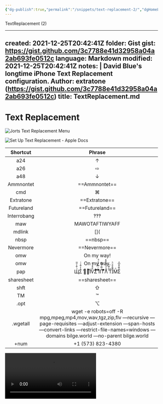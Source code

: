 ```yaml
---
{"dg-publish":true,"permalink":"/snippets/text-replacement-2/","dgHomeLink":true,"dgPassFrontmatter":false}
---
```


TextReplacement (2)

---
created: 2021-12-25T20:42:41Z
folder: Gist
gist: https://gist.github.com/3c7788e41d32958a04a2ab693fe0512c
language: Markdown
modified: 2021-12-25T20:42:41Z
notes: |
    David Blue's longtime iPhone Text Replacement configuration.
    Author: extratone (https://gist.github.com/3c7788e41d32958a04a2ab693fe0512c)
title: TextReplacement.md
---

# Text Replacement

![Jorts Text Replacement Menu](https://user-images.githubusercontent.com/43663476/147393171-94ca7af2-09fe-433d-bdd7-28f0017d3917.png)

![Set Up Text Replacement - Apple Docs](https://user-images.githubusercontent.com/43663476/147393190-fd27e93b-a65c-4fe4-acad-295dc275358e.png)

| Shortcut    | Phrase                                                       |
|:-----------:|:------------------------------------------------------------:|
| a24         | ↑                                                            |
| a26         | ⇨                                                            |
| a48         | ↓                                                            |
| Ammnontet   | ==Ammnontet==                                                |
| cmd         | ⌘                                                            |
| Extratone   | ==Extratone==                                                |
| Futureland  | ==Futureland==                                               |
| Interrobang | ‽‽‽                                                          |
| maw         | MAWOTAFTIWYAFF                                               |
| mdlink      | [](                                                          |
| nbsp        | ==nbsp==                                                     |
| Nevermore   | ==Nevermore==                                                |
| omw         | On my way!                                                   |
| omw         | On my way.                                                   |
| pap         | Щ́̇͋ͯ̋̅Σ̾̒͋ͯͭ ̊ᄂ̋̈͐İͬV̏̆̊͛̍̌Σ̆ͣͣͭ͐ͫ̆̊ ͪͬ̿̈́̑ͤ̚IͫП̎̿͑ͦ͆̚ ͣͫ͌ͨ̈Λ̃͛̓ͦͪ͒̑̽ ͛̑ͤ͊ͭƬ̒I̅͌̊̑ͧͪM̈́̓Σ̋̏͂͐͊͆ͣ                                            |
| sharesheet  | ==sharesheet==                                               |
| shft        | ⇧                                                            |
| TM          | ™                                                            |
| .opt        | ⌥                                                            |
| .wgetall    | wget -e robots=off -R mpg,mpeg,mp4,mov,wav,tgz,zip,flv —recursive —page-requisites —adjust-extension —span-hosts —convert-links —restrict-file-names=windows —domains bilge.world —no-parent bilge.world  |
| +num        | +1 (573) 823-4380                                            |

<video controls>
  <source src="https://user-images.githubusercontent.com/43663476/147393261-a9a973c3-b316-4f69-82ce-281220b68745.mp4">
</video>
